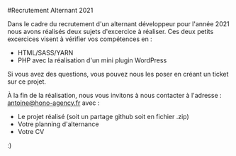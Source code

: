 #Recrutement Alternant 2021

Dans le cadre du recrutement d'un alternant développeur pour l'année 2021 nous avons réalisés deux sujets d'excercice à réaliser.
Ces deux petits excercices visent à vérifier vos compétences en :
- HTML/SASS/YARN
- PHP avec la réalisation d'un mini plugin WordPress

Si vous avez des questions, vous pouvez nous les poser en créant un ticket sur ce projet.

À la fin de la réalisation, nous vous invitons à nous contacter à l'adresse : antoine@hono-agency.fr avec :
- Le projet réalisé (soit un partage github soit en fichier .zip)
- Votre planning d'alternance
- Votre CV 

:) 